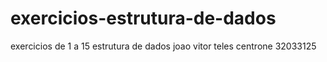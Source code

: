 # exercicios-estrutura-de-dados
exercicios de 1 a 15 estrutura de dados
joao vitor teles centrone
32033125 
